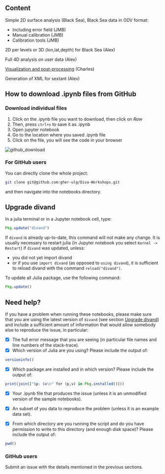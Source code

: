 ## Content

Simple 2D surface analysis (Black Sea), Black Sea data in ODV format:
* Including error field (JMB)
* Manual calibration (JMB)
* Calibration tools (JMB)

2D per levels or 3D (lon,lat,depth) for Black Sea (Alex)

Full 4D analysis on user data (Alex)

[Visualization and post-processing](./postprocessing/README.md) (Charles)

Generation of XML for sextant (Alex)

## How to download .ipynb files from GitHub

### Download individual files
1. Click on the .ipynb file you want to download, then click on *Raw*
2. Then, press `ctrl+s` to save it as .ipynb
3. Open jupyter notebook
4. Go to the location where you saved .ipynb file
5. Click on the file, you will see the code in your browser

![github_download](https://user-images.githubusercontent.com/11868914/36780897-9db97b3a-1c74-11e8-8278-42b61fa0b57f.png)


### For GitHub users

You can directly clone the whole project:
```bash
git clone git@github.com:gher-ulg/Diva-Workshops.git
```
and then navigate into the notebooks directory.

## Upgrade divand

In a julia terminal or in a Jupyter notebook cell, type:

```julia
Pkg.update("divand")
```

If `divand` is already up-to-date, this command will not make any change.
It is usually necessary to restart julia (in Jupyter notebook you select `Kernel -> Restart`) if `divand` was updated, unless:
  * you did not yet import divand
  * or if you use `import divand` (as opposed to `using divand`), it is sufficient to reload divand with the command `reload("divand")`.

To update all Julia package, use the following command:

```julia
Pkg.update()
```

## Need help?

If you have a problem when running these notebooks, please make sure that you are using the latest version of `divand` (see section [Upgrade divand](#upgrade-divand)) and include a sufficient amount of information that would allow somebody else to reproduce the issue, in particular:

- [x] The full error message that you are seeing (in particular file names and line numbers of the stack-trace).
- [x] Which version of Julia are you using? Please include the output of:

```julia
versioninfo()
```
- [x] Which package are installed and in which version? Please include the output of:

```julia
print(join(["$p: $v\n" for (p,v) in Pkg.installed()]))
```
- [x] Your .ipynb file that produces the issue (unless it is an unmodified version of the sample notebooks).
- [x] An subset of you data to reproduce the problem (unless it is an example data set).

- [x] From which directory are you running the script and do you have permission to write to this directory (and enough disk space)? Please include the output of:

```julia
pwd()
```

### GitHub users

Submit an issue with the details mentioned in the previous sections.

<!--  LocalWords:  ODV JMB lon ipynb GitHub ctrl jupyter
 -->
<!--  LocalWords:  divand julia versioninfo pwd
 -->

